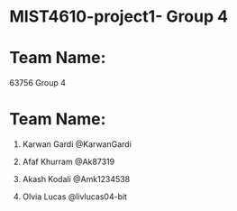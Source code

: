 # MIST4610-project1- Group 4
# Team Name: 
  63756 Group 4 
  
# Team Name:
  1. Karwan Gardi @KarwanGardi 
   
  2. Afaf Khurram @Ak87319

  3. Akash Kodali @Amk1234538
  
  4. Olvia Lucas @livlucas04-bit
